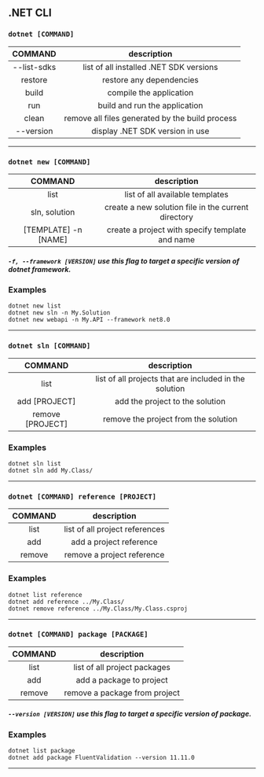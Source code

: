 .NET CLI
---

### ` dotnet [COMMAND] `

| **COMMAND** | description |
|:---:|:---:|
| --list-sdks | list of all installed .NET SDK versions |
| restore | restore any dependencies |
| build | compile the application |
| run | build and run the application |
| clean | remove all files generated by the build process |
| --version | display .NET SDK version in use |

---

### ` dotnet new [COMMAND] `

| **COMMAND** | description |
|:---:|:---:|
| list | list of all available templates |
| sln, solution | create a new solution file in the current directory |
| [TEMPLATE] -n [NAME] | create a project with specify template and name |

##### ` -f, --framework [VERSION] ` use this flag to target a specific version of dotnet framework.

### Examples
` dotnet new list ` <br>
` dotnet new sln -n My.Solution ` <br>
` dotnet new webapi -n My.API --framework net8.0 `

---

### ` dotnet sln [COMMAND] `

| **COMMAND** | description |
|:---:|:---:|
| list | list of all projects that are included in the solution |
| add [PROJECT] | add the project to the solution |
| remove [PROJECT] | remove the project from the solution |

### Examples
` dotnet sln list ` <br>
` dotnet sln add My.Class/ `

---

### ` dotnet [COMMAND] reference [PROJECT] `

| **COMMAND** | description |
|:---:|:---:|
| list | list of all project references |
| add | add a project reference |
| remove | remove a project reference |

### Examples
` dotnet list reference ` <br>
` dotnet add reference ../My.Class/ ` <br>
` dotnet remove reference ../My.Class/My.Class.csproj `

---

### ` dotnet [COMMAND] package [PACKAGE] `

| **COMMAND** | description |
|:---:|:---:|
| list | list of all project packages |
| add | add a package to project |
| remove | remove a package from project |

##### ` --version [VERSION] ` use this flag to target a specific version of package.

### Examples
` dotnet list package ` <br>
` dotnet add package FluentValidation --version 11.11.0 `

---